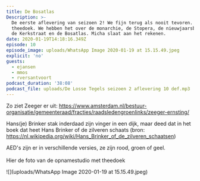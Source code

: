 ```yaml
---
title: De Bosatlas
Description: >-
  De eerste aflevering van seizoen 2! We fijn terug als nooit tevoren. Met een
  theedoek. We hebben het over de monarchie, de Stopera, de nieuwjaarsborrels,
  de Kerkstraat en de Bosatlas. Micha slaat aan het rekenen.
date: 2020-01-19T14:18:16.349Z
episode: 10
episode_image: uploads/WhatsApp Image 2020-01-19 at 15.15.49.jpeg
explicit: 'no'
guests:
  - ejansen
  - mmos
  - rversantvoort
podcast_duration: '38:08'
podcast_file: uploads/De Losse Tegels seizoen 2 aflevering 10 def.mp3
---
```

Zo ziet Zeeger er uit: <https://www.amsterdam.nl/bestuur-organisatie/gemeenteraad/fracties/raadsledengroenlinks/zeeger-ernsting/>

Hans(je) Brinker stak inderdaad zijn vinger in een dijk, maar deed dat in het boek dat heet Hans Brinker of de zilveren schaats (bron: <https://nl.wikipedia.org/wiki/Hans_Brinker_of_de_zilveren_schaatsen>)

AED's zijn er in verschillende versies, ze zijn rood, groen of geel.\
\
Hier de foto van de opnamestudio met theedoek

![](uploads/WhatsApp Image 2020-01-19 at 15.15.49.jpeg)
